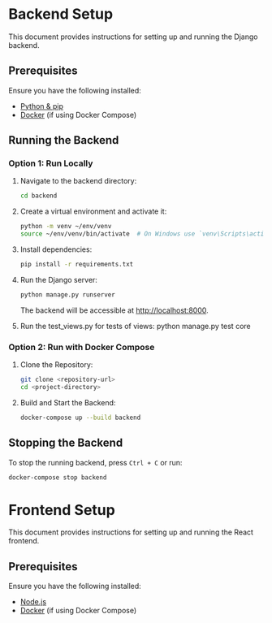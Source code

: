# Backend Setup

This document provides instructions for setting up and running the Django backend.

## Prerequisites

Ensure you have the following installed:

- [Python & pip](https://www.python.org/)
- [Docker](https://www.docker.com/get-started) (if using Docker Compose)

## Running the Backend

### Option 1: Run Locally

1. Navigate to the backend directory:
   ```sh
   cd backend
   ```
2. Create a virtual environment and activate it:
   ```sh
   python -m venv ~/env/venv
   source ~/env/venv/bin/activate  # On Windows use `venv\Scripts\activate`
   ```
3. Install dependencies:
   ```sh
   pip install -r requirements.txt
   ```
4. Run the Django server:
   ```sh
   python manage.py runserver
   ```
   The backend will be accessible at [http://localhost:8000](http://localhost:8000).

5. Run the test_views.py for tests of views:
   python manage.py test core     

### Option 2: Run with Docker Compose

1. Clone the Repository:
   ```sh
   git clone <repository-url>
   cd <project-directory>
   ```
2. Build and Start the Backend:
   ```sh
   docker-compose up --build backend
   ```

## Stopping the Backend
To stop the running backend, press `Ctrl + C` or run:
```sh
docker-compose stop backend
```

# Frontend Setup

This document provides instructions for setting up and running the React frontend.

## Prerequisites

Ensure you have the following installed:

- [Node.js](https://nodejs.org/)
- [Docker](https://www.docker.com/get-started) (if using Docker Compose)

